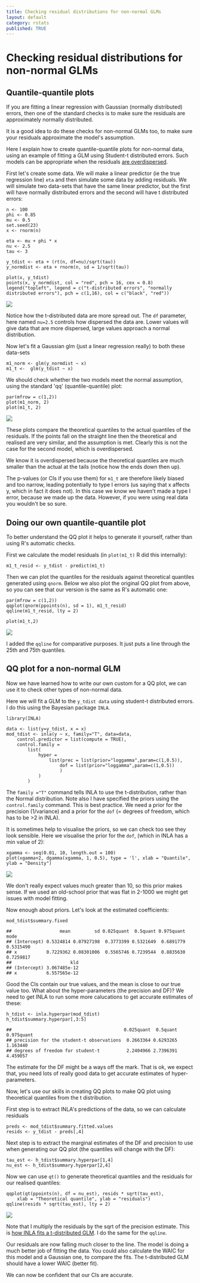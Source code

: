 ```yaml
---
title: Checking residual distributions for non-normal GLMs
layout: default
category: rstats
published: TRUE
---
```


Checking residual distributions for non-normal GLMs
===================================================

Quantile-quantile plots
-----------------------

If you are fitting a linear regression with Gaussian (normally
distributed) errors, then one of the standard checks is to make sure the
residuals are approximately normally distributed.

It is a good idea to do these checks for non-normal GLMs too, to make
sure your residuals approximate the model's assumption.

Here I explain how to create quantile-quantile plots for non-normal
data, using an example of fitting a GLM using Student-t distributed
errors. Such models can be appropriate when the residuals [are
overdispersed](http://www.seascapemodels.org/rstats/2017/06/25/what-is-underdispersed.html).

First let's create some data. We will make a linear predictor (ie the
true regression line) `eta` and then simulate some data by adding
residuals. We will simulate two data-sets that have the same linear
predictor, but the first will have normally distributed errors and the
second will have t distributed errors:

    n <- 100
    phi <- 0.85
    mu <- 0.5
    set.seed(23)
    x <- rnorm(n)

    eta <- mu + phi * x
    nu <- 2.5
    tau <- 3

    y_tdist <- eta + (rt(n, df=nu)/sqrt(tau))
    y_normdist <- eta + rnorm(n, sd = 1/sqrt(tau))

    plot(x, y_tdist)
    points(x, y_normdist, col = "red", pch = 16, cex = 0.8)
    legend("topleft", legend = c("t-distributed errors", "normally distributed errors"), pch = c(1,16), col = c("black", "red"))

![](/images/qqplot-non-normal-glm_files/figure-markdown_strict/unnamed-chunk-1-1.png)

Notice how the t-distributed data are more spread out. The `df`
parameter, here named `nu=2.5` controls how dispersed the data are.
Lower values will give data that are more dispersed, large values
approach a normal distribution.

Now let's fit a Gaussian glm (just a linear regression really) to both
these data-sets

    m1_norm <- glm(y_normdist ~ x)
    m1_t <-  glm(y_tdist ~ x)

We should check whether the two models meet the normal assumption, using
the standard 'qq' (quantile-quantile) plot:

    par(mfrow = c(1,2))
    plot(m1_norm, 2)
    plot(m1_t, 2)

![](/images/qqplot-non-normal-glm_files/figure-markdown_strict/unnamed-chunk-3-1.png)

These plots compare the theoretical quantiles to the actual quantiles of
the residuals. If the points fall on the straight line then the
theoretical and realised are very similar, and the assumption is met.
Clearly this is not the case for the second model, which is
overdispersed.

We know it is overdispersed because the theoretical quantiles are much
smaller than the actual at the tails (notice how the ends down then up).

The p-values (or CIs if you use them) for `m1_t` are therefore likely
biased and too narrow, leading potentially to type I errors (us saying
that x affects y, which in fact it does not). In this case we know we
haven't made a type I error, because we made up the data. However, if
you were using real data you wouldn't be so sure.

Doing our own quantile-quantile plot
------------------------------------

To better understand the QQ plot it helps to generate it yourself,
rather than using R's automatic checks.

First we calculate the model residuals (in `plot(m1_t)` R did this
internally):

    m1_t_resid <- y_tdist - predict(m1_t)

Then we can plot the quantiles for the residuals against theoretical
quantiles generated using `qnorm`. Below we also plot the original QQ
plot from above, so you can see that our version is the same as R's
automatic one:

    par(mfrow = c(1,2))
    qqplot(qnorm(ppoints(n), sd = 1), m1_t_resid)
    qqline(m1_t_resid, lty = 2)

    plot(m1_t,2)

![](/images/qqplot-non-normal-glm_files/figure-markdown_strict/unnamed-chunk-5-1.png)

I added the `qqline` for comparative purposes. It just puts a line
through the 25th and 75th quantiles.

QQ plot for a non-normal GLM
----------------------------

Now we have learned how to write our own custom for a QQ plot, we can
use it to check other types of non-normal data.

Here we will fit a GLM to the `y_tdist data` using student-t distributed
errors. I do this using the Bayesian package `INLA`.

    library(INLA)

    data <- list(y=y_tdist, x = x)
    mod_tdist <- inla(y ~ x, family="T", data=data,
        control.predictor = list(compute = TRUE),
        control.family =
            list(
                hyper =
                    list(prec = list(prior="loggamma",param=c(1,0.5)),
                        dof = list(prior="loggamma",param=c(1,0.5))
                        )
                )
            )

The `family ="T"` command tells INLA to use the t-distribution, rather
than the Normal distribution. Note also I have specified the priors
using the `control.family` command. This is best practice. We need a
prior for the precision (1/variance) and a prior for the `dof` (=
degrees of freedom, which has to be &gt;2 in INLA).

It is sometimes help to visualise the priors, so we can check too see
they look sensible. Here we visualise the prior for the `dof`, (which in
INLA has a min value of 2):

    xgamma <- seq(0.01, 10, length.out = 100)
    plot(xgamma+2, dgamma(xgamma, 1, 0.5), type = 'l', xlab = "Quantile", ylab = "Density")

![](/images/qqplot-non-normal-glm_files/figure-markdown_strict/unnamed-chunk-7-1.png)

We don't really expect values much greater than 10, so this prior makes
sense. If we used an old-school prior that was flat in 2-1000 we might
get issues with model fitting.

Now enough about priors. Let's look at the estimated coefficients:

    mod_tdist$summary.fixed

    ##                  mean         sd 0.025quant  0.5quant 0.975quant      mode
    ## (Intercept) 0.5324814 0.07927198  0.3773399 0.5321649  0.6891779 0.5315490
    ## x           0.7229362 0.08301006  0.5565746 0.7239544  0.8835630 0.7259817
    ##                      kld
    ## (Intercept) 3.067485e-12
    ## x           6.557565e-12

Good the CIs contain our true values, and the mean is close to our true
value too.
What about the hyper-parameters (the precision and DF)? We need to get
INLA to run some more calucations to get accurate estimates of these:

    h_tdist <- inla.hyperpar(mod_tdist)
    h_tdist$summary.hyperpar[,3:5]

    ##                                          0.025quant  0.5quant 0.975quant
    ## precision for the student-t observations  0.2663364 0.6293265   1.163440
    ## degrees of freedom for student-t          2.2404966 2.7396391   4.459057

The estimate for the DF might be a ways off the mark. That is ok, we
expect that, you need lots of really good data to get accurate estimates
of hyper-parameters.

Now, let's use our skills in creating QQ plots to make QQ plot using
theoretical quantiles from the t distribution.

First step is to extract INLA's predictions of the data, so we can
calculate residuals

    preds <- mod_tdist$summary.fitted.values
    resids <- y_tdist - preds[,4]

Next step is to extract the marginal estimates of the DF and precision
to use when generating our QQ plot (the quantiles will change with the
DF):

    tau_est <- h_tdist$summary.hyperpar[1,4]
    nu_est <- h_tdist$summary.hyperpar[2,4]

Now we can use `qt()` to generate theoretical quantiles and the
residuals for our realised quantiles:

    qqplot(qt(ppoints(n), df = nu_est), resids * sqrt(tau_est),
        xlab = "Theoretical quantile", ylab = "residuals")
    qqline(resids * sqrt(tau_est), lty = 2)

![](/images/qqplot-non-normal-glm_files/figure-markdown_strict/unnamed-chunk-12-1.png)

Note that I multiply the residuals by the sqrt of the precision
estimate. This is [how INLA fits a t-distributed
GLM](http://www.math.ntnu.no/inla/r-inla.org/doc/likelihood/student-t.pdf).
I do the same for the `qqline`.

Our residuals are now falling much closer to the line. The model is
doing a much better job of fitting the data. You could also calculate
the WAIC for this model and a Gaussian one, to compare the fits. The
t-distributed GLM should have a lower WAIC (better fit).

We can now be confident that our CIs are accurate.
